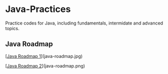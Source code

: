 # Java-Practices
Practice codes for Java, including fundamentals, intermidate and advanced topics.

## Java Roadmap

[[Java Roadmap 1](java-roadmap.jpg)](java-roadmap.jpg)


[[Java Roadmap 2](java-roadmap.png)](java-roadmap.png)
